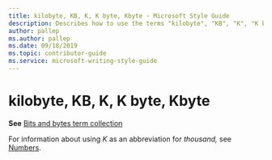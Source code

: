 ```yaml
---
title: kilobyte, KB, K, K byte, Kbyte - Microsoft Style Guide
description: Describes how to use the terms "kilobyte", "KB", "K", "K byte", and "Kbyte" in Microsoft content.
author: pallep
ms.author: pallep
ms.date: 09/18/2019
ms.topic: contributor-guide
ms.service: microsoft-writing-style-guide
---
```


# kilobyte, KB, K, K byte, Kbyte

**See** [Bits and bytes term collection](~/a-z-word-list-term-collections/term-collections/bits-bytes-terms.md)

For information about using *K* as an abbreviation for *thousand,* see [Numbers](~/numbers.md).
